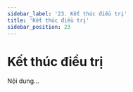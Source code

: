 ```yaml
---
sidebar_label: '23. Kết thúc điều trị'
title: 'Kết thúc điều trị'
sidebar_position: 23
---
```

# Kết thúc điều trị
Nội dung...